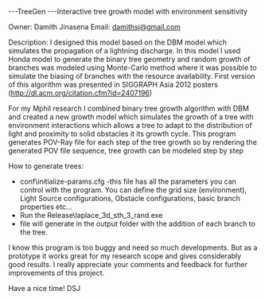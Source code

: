 ---TreeGen
---Interactive tree growth model with environment sensitivity


Owner: Damith Jinasena
Email: damithsj@gmail.com

Description:
I designed this model based on the DBM model which simulates the propagation of a lightning discharge. In this model I used Honda model to generate the binary tree geometry and random growth of branches was modeled using Monte-Carlo method where it was possible to simulate the biasing of branches with the resource availability.
First version of this algorithm was presented in SIGGRAPH Asia 2012 posters (http://dl.acm.org/citation.cfm?id=2407196)

For my Mphil research I combined binary tree growth algorithm with DBM and created a new growth model which simulates the growth of a tree with environment interactions which allows a tree to adapt to the distribution of light and proximity to solid obstacles it its growth cycle.
This program generates POV-Ray file for each step of the tree growth so by rendering the generated POV file sequence, tree growth can be modeled step by step

How to generate trees:
*  conf\initialize-params.cfg  -this file has all the parameters you can control with the program. You can define the grid size (environment), Light Source configurations, Obstacle configurations, basic branch properties etc…
* Run the Release\laplace_3d_sth_3_rand.exe
* file will generate in the output folder with the addition of each branch to the tree.

I know this program is too buggy and need so much developments. But as a prototype it works great for my research scope and gives considerably good results. I really appreciate your comments and feedback for further improvements of this project.

Have a nice time!
DSJ
